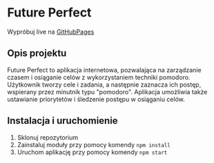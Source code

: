# Future Perfect

Wypróbuj live na [GitHubPages](https://brzostekd.github.io/Future-Perfect/index.html)

## Opis projektu

Future Perfect to aplikacja internetowa, pozwalająca na zarządzanie czasem i osiąganie celów z wykorzystaniem techniki pomodoro. Użytkownik tworzy cele i zadania, a następnie zaznacza ich postęp, wspierany przez minutnik typu "pomodoro". Aplikacja umożliwia także ustawianie priorytetów i śledzenie postępu w osiąganiu celów.


## Instalacja i uruchomienie

1. Sklonuj repozytorium
2. Zainstaluj moduły przy pomocy komendy `npm install`
3. Uruchom aplikację przy pomocy komendy `npm start`
